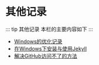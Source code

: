 # 其他记录

::: tip 其他记录
本栏的主要内容如下
:::

* [Windows的优化记录](00-Windows-Optimize.html)
* [在Windows下安装与使用Jekyll](01-Jekyll.html)
* [解决GitHub访问不了的方法](02-Github-Failure.html)